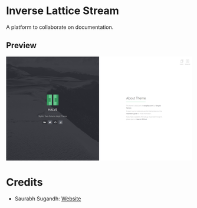 # Inverse Lattice Stream
  
A platform to collaborate on documentation.

## Preview   
![screenshot](/images/halve-home-image.png)

# Credits
- Saurabh Sugandh: [Website](https://inverselattice.com) 
